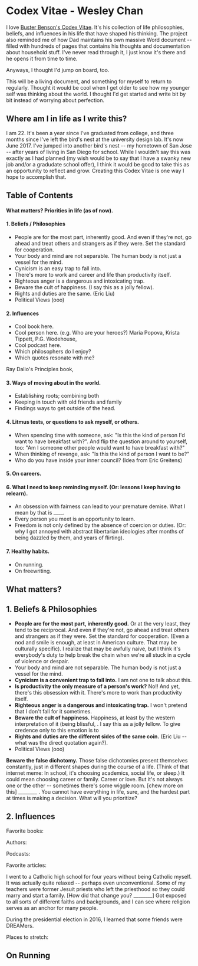 # Codex Vitae - Wesley Chan

I love [Buster Benson's Codex Vitae](https://github.com/busterbenson/public/blob/master/Codex.md). It's his collection of life philosophies, beliefs, and influences in his life that have shaped his thinking. The project also reminded me of how Dad maintains his own massive Word document -- filled with hundreds of pages that contains his thoughts and documentation about household stuff. I've never read through it, I just know it's there and he opens it from time to time.

Anyways, I thought I'd jump on board, too.

This will be a living document, and something for myself to return to regularly. Thought it would be cool when I get older to see how my younger self was thinking about the world. I thought I'd get started and write bit by bit instead of worrying about perfection.

## Where am I in life as I write this? 

I am 22. It's been a year since I've graduated from college, and three months since I've left the bird's nest at the university design lab. It's now June 2017. I've jumped into another bird's nest -- my hometown of San Jose -- after years of living in San Diego for school. While I wouldn't say this was exactly as I had planned (my wish would be to say that I have a swanky new job and/or a gradudate school offer), I think it would be good to take this as an opportunity to reflect and grow. Creating this Codex Vitae is one way I hope to accomplish that.

## Table of Contents

#### What matters? Priorities in life (as of now).

#### 1. Beliefs / Philosophies

- People are for the most part, inherently good. And even if they're not, go ahead and treat others and strangers as if they were. Set the standard for cooperation.
- Your body and mind are not separable. The human body is not just a vessel for the mind. 
- Cynicism is an easy trap to fall into.
- There's more to work and career and life than productivity itself.
- Righteous anger is a dangerous and intoxicating trap.
- Beware the cult of happiness. (I say this as a jolly fellow). 
- Rights and duties are the same. (Eric Liu)
- Political Views (ooo)


#### 2. Influences

- Cool book here.
- Cool person here. (e.g. Who are your heroes?) Maria Popova, Krista Tippett, P.G. Wodehouse, 
- Cool podcast here.
- Which philosophers do I enjoy?
- Which quotes resonate with me?

Ray Dalio's Principles book, 

#### 3. Ways of moving about in the world.

- Establishing roots; combining both 
- Keeping in touch with old friends and family
- Findings ways to get outside of the head.

#### 4. Litmus tests, or questions to ask myself, or others.

- When spending time with someone, ask: "Is this the kind of person I'd want to have breakfast with?". And flip the question around to yourself, too: "Am I someone other people would want to have breakfast with?"
- When thinking of revenge, ask: "Is this the kind of person I want to be?"
- Who do you have inside your inner council? (Idea from Eric Greitens)

#### 5. On careers.


#### 6. What I need to keep reminding myself. (Or: lessons I keep having to relearn). 

- An obsession with fairness can lead to your premature demise. What I mean by that is ____.
- Every person you meet is an opportunity to learn.
- Freedom is not only defined by the absence of coercion or duties. (Or: why I got annoyed with abstract libertarian ideologies after months of being dazzled by them, and years of flirting).

#### 7. Healthy habits.

- On running.
- On freewriting.

## What matters?


## 1. Beliefs & Philosophies 

- **People are for the most part, inherently good.** Or at the very least, they tend to be reciprocal. And even if they're not, go ahead and treat others and strangers as if they were. Set the standard for cooperation. (Even a nod and smile is enough, at least in American culture. That may be culturally specific). I realize that may be awfully naive, but I think it's everybody's duty to help break the chain when we're all stuck in a cycle of violence or despair. 
- Your body and mind are not separable. The human body is not just a vessel for the mind. 
- **Cynicism is a convenient trap to fall into.** I am not one to talk about this. 
- **Is productivity the only measure of a person's work?** No!! And yet, there's this obsession with it. There's more to work than productivity itself.
- **Righteous anger is a dangerous and intoxicating trap.** I won't pretend that I don't fall for it sometimes.
- **Beware the cult of happiness.** Happiness, at least by the western interpretation of it (being blissful, . I say this as a jolly fellow. To give credence only to this emotion is to  
- **Rights and duties are the different sides of the same coin.** (Eric Liu -- what was the direct quotation again?). 
- Political Views (ooo)

**Beware the false dichotomy.** Those false dichotomies present themselves constantly, just in different shapes during the course of a life. (Think of that internet meme: In school, it's choosing academics, social life, or sleep.) It could mean choosing career or family. Career or love. But it's not always one or the other -- sometimes there's some wiggle room. [chew more on this] ________ . You cannot have everything in life, sure, and the hardest part at times is making a decision. What will you prioritize?

## 2. Influences

Favorite books:

Authors: 

Podcasts: 

Favorite articles:

I went to a Catholic high school for four years without being Catholic myself. It was actually quite relaxed -- perhaps even unconventional. Some of my teachers were former Jesuit priests who left the priesthood so they could marry and start a family. [How did that change you? ________] Got exposed to all sorts of different faiths and backgrounds, and I can see where religion serves as an anchor for many people.


During the presidential election in 2016, I learned that some friends were DREAMers.


Places to stretch:


## On Running

